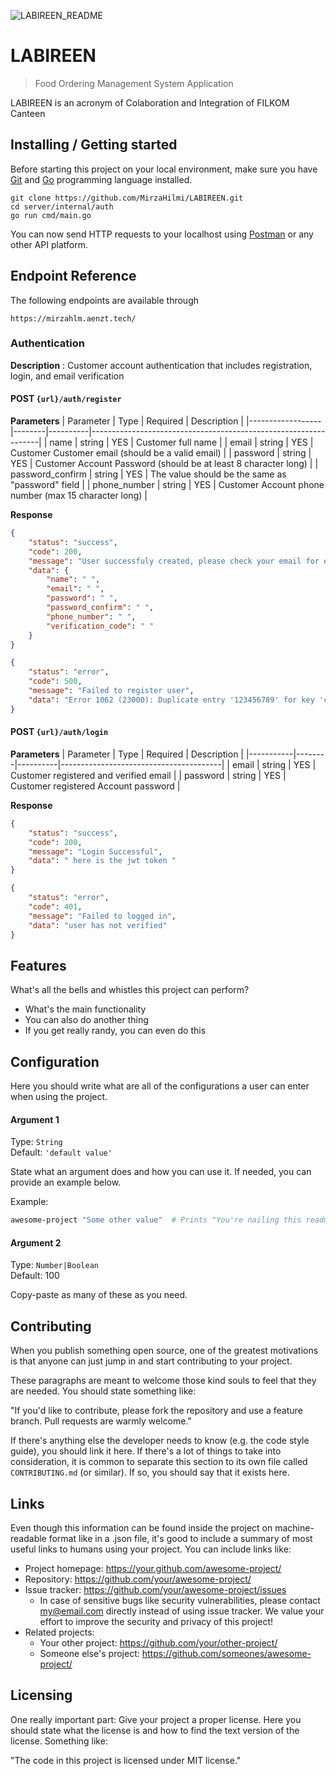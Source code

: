 
![LABIREEN_README](https://user-images.githubusercontent.com/118604764/223939003-13621201-21db-402d-8eb5-775420ec699d.png)

# LABIREEN
> Food Ordering Management System Application

LABIREEN is an acronym of Colaboration and Integration of FILKOM Canteen

## Installing / Getting started

Before starting this project on your local environment, make sure you have [Git][Git Website] and [Go][Go Website] programming language installed.

```shell
git clone https://github.com/MirzaHilmi/LABIREEN.git
cd server/internal/auth
go run cmd/main.go
```

You can now send HTTP requests to your localhost using [Postman][Postman Website] or any other API platform.

## Endpoint Reference
The following endpoints are available through

`https://mirzahlm.aenzt.tech/`

### Authentication
**Description** : Customer account authentication that includes registration, login, and email verification

#### POST `{url}/auth/register`
**Parameters**
| Parameter        | Type   | Required | Description                                                     |
|------------------|--------|----------|-----------------------------------------------------------------|
| name             | string | YES      | Customer full name                                              |
| email            | string | YES      | Customer Customer email (should be a valid email)                          |
| password         | string | YES      | Customer Account Password (should be at least 8 character long) |
| password_confirm | string | YES      | The value should be the same as "password" field                |
| phone_number     | string | YES      | Customer Account phone number (max 15 character long)           |

**Response**
```json
{
    "status": "success",
    "code": 200,
    "message": "User successfuly created, please check your email for email verification",
    "data": {
        "name": " ",
        "email": " ",
        "password": " ",
        "password_confirm": " ",
        "phone_number": " ",
        "verification_code": " "
    }
}
```
```json
{
    "status": "error",
    "code": 500,
    "message": "Failed to register user",
    "data": "Error 1062 (23000): Duplicate entry '123456789' for key 'customers.phone_number'"
}
```

#### POST `{url}/auth/login`
**Parameters**
| Parameter | Type   | Required | Description                            |
|-----------|--------|----------|----------------------------------------|
| email     | string | YES      | Customer registered and verified email |
| password  | string | YES      | Customer registered Account password   |

**Response**
```json
{
    "status": "success",
    "code": 200,
    "message": "Login Successful",
    "data": " here is the jwt token "
}
```

```json
{
    "status": "error",
    "code": 401,
    "message": "Failed to logged in",
    "data": "user has not verified"
}
```
## Features

What's all the bells and whistles this project can perform?
* What's the main functionality
* You can also do another thing
* If you get really randy, you can even do this

## Configuration

Here you should write what are all of the configurations a user can enter when
using the project.

#### Argument 1
Type: `String`  
Default: `'default value'`

State what an argument does and how you can use it. If needed, you can provide
an example below.

Example:
```bash
awesome-project "Some other value"  # Prints "You're nailing this readme!"
```

#### Argument 2
Type: `Number|Boolean`  
Default: 100

Copy-paste as many of these as you need.

## Contributing

When you publish something open source, one of the greatest motivations is that
anyone can just jump in and start contributing to your project.

These paragraphs are meant to welcome those kind souls to feel that they are
needed. You should state something like:

"If you'd like to contribute, please fork the repository and use a feature
branch. Pull requests are warmly welcome."

If there's anything else the developer needs to know (e.g. the code style
guide), you should link it here. If there's a lot of things to take into
consideration, it is common to separate this section to its own file called
`CONTRIBUTING.md` (or similar). If so, you should say that it exists here.

## Links

Even though this information can be found inside the project on machine-readable
format like in a .json file, it's good to include a summary of most useful
links to humans using your project. You can include links like:

- Project homepage: https://your.github.com/awesome-project/
- Repository: https://github.com/your/awesome-project/
- Issue tracker: https://github.com/your/awesome-project/issues
  - In case of sensitive bugs like security vulnerabilities, please contact
    my@email.com directly instead of using issue tracker. We value your effort
    to improve the security and privacy of this project!
- Related projects:
  - Your other project: https://github.com/your/other-project/
  - Someone else's project: https://github.com/someones/awesome-project/


## Licensing

One really important part: Give your project a proper license. Here you should
state what the license is and how to find the text version of the license.
Something like:

"The code in this project is licensed under MIT license."

[Git Website]: https://git-scm.com/
[Go Website]: https://go.dev/
[Postman Website]: https://www.postman.com/
